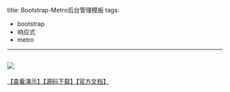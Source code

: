 title: Bootstrap-Metro后台管理模板
tags:
  - bootstrap
  - 响应式
  - metro
---
![](/assets/img/bootstrapMetro.png)
---
[【查看演示】](https://holdcast.github.io/metro/)[【源码下载】](https://github.com/HoldCast/metro)[【官方文档】](http://www.bootcss.com/p/metro-ui-css/index.html)